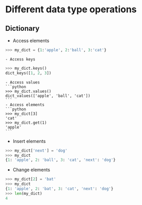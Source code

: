 # Different data type operations

## Dictionary
  - Access elements
  ```python
  >>> my_dict = {1:'apple', 2:'ball', 3:'cat'}
  ```
    - Access keys
  ```python
  >>> my_dict.keys()
  dict_keys([1, 2, 3])
  ```
    - Access values
    ```python
    >>> my_dict.values()
    dict_values(['apple', 'ball', 'cat'])
    ```
    - Access elements
    ```python
    >>> my_dict[3]
    'cat'
    >>> my_dict.get(1)
    'apple'
    ```
  - Insert elements
  ```python
  >>> my_dict['next'] = 'dog'
  >>> my_dict
  {1: 'apple', 2: 'ball', 3: 'cat', 'next': 'dog'}
  ```

  - Change elements
  ```python
 >>> my_dict[2] = 'bat'
 >>> my_dict
 {1: 'apple', 2: 'bat', 3: 'cat', 'next': 'dog'}
 >>> len(my_dict)
 4
  ```
